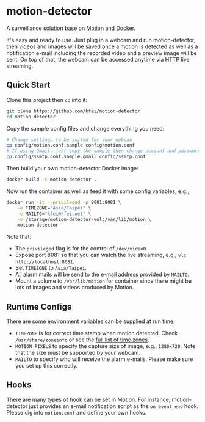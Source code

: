 # motion-detector

A surveillance solution base on
[Motion](http://www.lavrsen.dk/foswiki/bin/view/Motion/WebHome) and Docker.

It's easy and ready to use. Just plug in a webcam and run motion-detector, then
videos and images will be saved once a motion is detected as well as a
notification e-mail including the recorded video and a preview image will be
sent. On top of that, the webcam can be accessed anytime via HTTP live
streaming.

## Quick Start

Clone this project then `cd` into it:
```bash
git clone https://github.com/kfei/motion-detector
cd motion-detector
```

Copy the sample config files and change everything you need:
```bash
# Change settings to be suited for your webcam
cp config/motion.conf.sample config/motion.conf
# If using Gmail, just copy the sample then change account and password
cp config/ssmtp.conf.sample.gmail config/ssmtp.conf
```

Then build your own motion-detector Docker image:
```bash
docker build -t motion-detector .
```

Now run the container as well as feed it with some config variables, e.g.,
```bash
docker run -it --privileged -p 8081:8081 \
    -e TIMEZONE="Asia/Taipei" \
    -e MAILTO="kfei@kfei.net" \
    -v /storage/motion-detector-vol:/var/lib/motion \
    motion-detector
```

Note that:
  - The `privileged` flag is for the control of `/dev/video0`.
  - Expose port 8081 so that you can watch the live streaming, e.g., `vlc
    http://localhost:8081`.
  - Set `TIMEZONE` to `Asia/Taipei`.
  - All alarm mails will be send to the e-mail address provided by `MAILTO`.
  - Mount a volume to `/var/lib/motion` for container since there might be lots
    of images and videos produced by Motion.

## Runtime Configs

There are some environment variables can be supplied at run time:
  - `TIMEZONE` is for correct time stamp when motion detected. Check
    `/usr/share/zoneinfo` or see the [full list of time
    zones](http://en.wikipedia.org/wiki/List_of_tz_database_time_zones).
  - `MOTION_PIXELS` to specify the capture size of image, e.g., `1280x720`.
    Note that the size must be supported by your webcam.
  - `MAILTO` to specify who will receive the alarm e-mails. Please make sure
    you set up this correctly.

## Hooks

There are many types of hook can be set in Motion. For instance,
motion-detector just provides an e-mail notification script as the
`on_event_end` hook. Please dig into `motion.conf` and define your own hooks.
